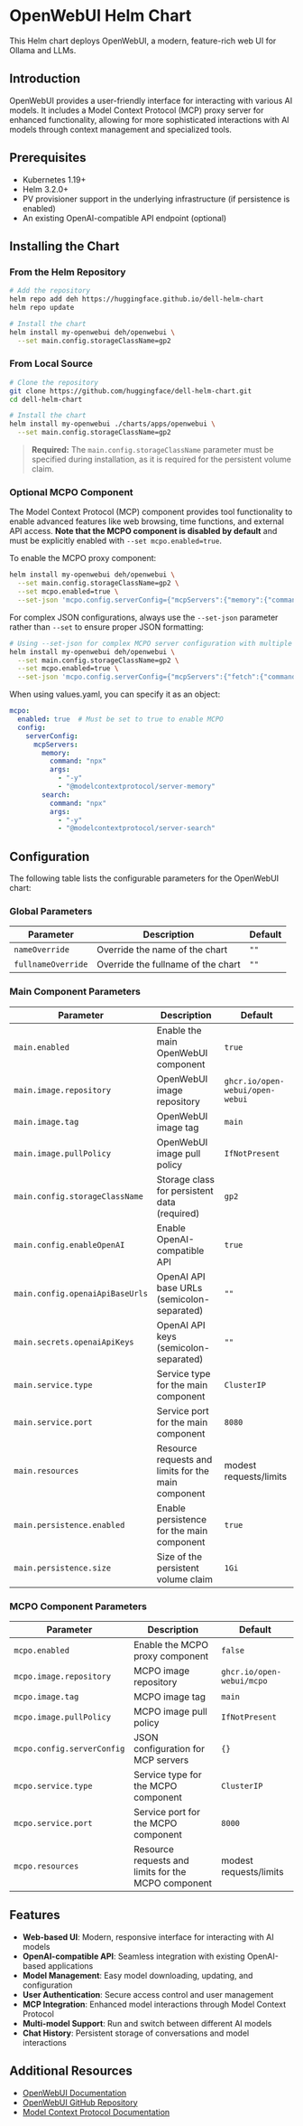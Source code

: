 # OpenWebUI Helm Chart

This Helm chart deploys OpenWebUI, a modern, feature-rich web UI for Ollama and LLMs.

## Introduction

OpenWebUI provides a user-friendly interface for interacting with various AI models. It includes a Model Context Protocol (MCP) proxy server for enhanced functionality, allowing for more sophisticated interactions with AI models through context management and specialized tools.

## Prerequisites

- Kubernetes 1.19+
- Helm 3.2.0+
- PV provisioner support in the underlying infrastructure (if persistence is enabled)
- An existing OpenAI-compatible API endpoint (optional)

## Installing the Chart

### From the Helm Repository

```bash
# Add the repository
helm repo add deh https://huggingface.github.io/dell-helm-chart
helm repo update

# Install the chart
helm install my-openwebui deh/openwebui \
  --set main.config.storageClassName=gp2
```

### From Local Source

```bash
# Clone the repository
git clone https://github.com/huggingface/dell-helm-chart.git
cd dell-helm-chart

# Install the chart
helm install my-openwebui ./charts/apps/openwebui \
  --set main.config.storageClassName=gp2
```

> **Required:** The `main.config.storageClassName` parameter must be specified during installation, as it is required for the persistent volume claim.

### Optional MCPO Component

The Model Context Protocol (MCP) component provides tool functionality to enable advanced features like web browsing, time functions, and external API access. **Note that the MCPO component is disabled by default** and must be explicitly enabled with `--set mcpo.enabled=true`.

To enable the MCPO proxy component:

```bash
helm install my-openwebui deh/openwebui \
  --set main.config.storageClassName=gp2 \
  --set mcpo.enabled=true \
  --set-json 'mcpo.config.serverConfig={"mcpServers":{"memory":{"command":"npx","args":["-y","@modelcontextprotocol/server-memory"]}}}'
```

For complex JSON configurations, always use the `--set-json` parameter rather than `--set` to ensure proper JSON formatting:

```bash
# Using --set-json for complex MCPO server configuration with multiple servers
helm install my-openwebui deh/openwebui \
  --set main.config.storageClassName=gp2 \
  --set mcpo.enabled=true \
  --set-json 'mcpo.config.serverConfig={"mcpServers":{"fetch":{"command":"uvx","args":["mcp-server-fetch"]},"airbnb":{"command":"npx","args":["-y","@openbnb/mcp-server-airbnb","--ignore-robots-txt"]},"time":{"command":"uvx","args":["mcp-server-time","--local-timezone=America/New_York"]},"gradio":{"url":"https://abidlabs-mcp-tools.hf.space/gradio_api/mcp/sse"}}}'
```

When using values.yaml, you can specify it as an object:

```yaml
mcpo:
  enabled: true  # Must be set to true to enable MCPO
  config:
    serverConfig:
      mcpServers:
        memory:
          command: "npx"
          args: 
            - "-y"
            - "@modelcontextprotocol/server-memory"
        search:
          command: "npx"
          args:
            - "-y"
            - "@modelcontextprotocol/server-search"
```

## Configuration

The following table lists the configurable parameters for the OpenWebUI chart:

### Global Parameters

| Parameter | Description | Default |
|-----------|-------------|---------|
| `nameOverride` | Override the name of the chart | `""` |
| `fullnameOverride` | Override the fullname of the chart | `""` |

### Main Component Parameters

| Parameter | Description | Default |
|-----------|-------------|---------|
| `main.enabled` | Enable the main OpenWebUI component | `true` |
| `main.image.repository` | OpenWebUI image repository | `ghcr.io/open-webui/open-webui` |
| `main.image.tag` | OpenWebUI image tag | `main` |
| `main.image.pullPolicy` | OpenWebUI image pull policy | `IfNotPresent` |
| `main.config.storageClassName` | Storage class for persistent data (required) | `gp2` |
| `main.config.enableOpenAI` | Enable OpenAI-compatible API | `true` |
| `main.config.openaiApiBaseUrls` | OpenAI API base URLs (semicolon-separated) | `""` |
| `main.secrets.openaiApiKeys` | OpenAI API keys (semicolon-separated) | `""` |
| `main.service.type` | Service type for the main component | `ClusterIP` |
| `main.service.port` | Service port for the main component | `8080` |
| `main.resources` | Resource requests and limits for the main component | modest requests/limits |
| `main.persistence.enabled` | Enable persistence for the main component | `true` |
| `main.persistence.size` | Size of the persistent volume claim | `1Gi` |

### MCPO Component Parameters

| Parameter | Description | Default |
|-----------|-------------|---------|
| `mcpo.enabled` | Enable the MCPO proxy component | `false` |
| `mcpo.image.repository` | MCPO image repository | `ghcr.io/open-webui/mcpo` |
| `mcpo.image.tag` | MCPO image tag | `main` |
| `mcpo.image.pullPolicy` | MCPO image pull policy | `IfNotPresent` |
| `mcpo.config.serverConfig` | JSON configuration for MCP servers | `{}` |
| `mcpo.service.type` | Service type for the MCPO component | `ClusterIP` |
| `mcpo.service.port` | Service port for the MCPO component | `8000` |
| `mcpo.resources` | Resource requests and limits for the MCPO component | modest requests/limits |

## Features

- **Web-based UI**: Modern, responsive interface for interacting with AI models
- **OpenAI-compatible API**: Seamless integration with existing OpenAI-based applications
- **Model Management**: Easy model downloading, updating, and configuration
- **User Authentication**: Secure access control and user management
- **MCP Integration**: Enhanced model interactions through Model Context Protocol
- **Multi-model Support**: Run and switch between different AI models
- **Chat History**: Persistent storage of conversations and model interactions

## Additional Resources

- [OpenWebUI Documentation](https://docs.openwebui.com/)
- [OpenWebUI GitHub Repository](https://github.com/open-webui/open-webui)
- [Model Context Protocol Documentation](https://docs.openwebui.com/openapi-servers/mcp) 